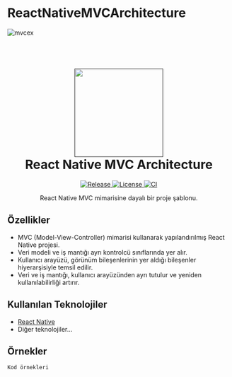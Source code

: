 # ReactNativeMVCArchitecture

![mvcex](https://github.com/fhasancelik/ReactNativeMVCArch/assets/123208180/c1be4103-4a4d-429c-90e5-8955d7e8f4c5)

<h1 align="center">
  <br>
  <a href=""><img src="https://static.javatpoint.com/tutorial/reactjs/images/react-flux-vs-mvc.png" width="200"></a>
  <br>
  React Native MVC Architecture
  <br>
</h1>
<p align="center">
  <a href="https://github.com/fhasancelik/ReactNativeMVCArchitecture/releases">
    <img src="https://img.shields.io/github/release/fhasancelik/ReactNativeMVCArchitecture.svg" alt="Release">
  </a>
  <a href="https://github.com/fhasancelik/ReactNativeMVCArchitecture/blob/master/LICENSE">
    <img src="https://img.shields.io/github/license/fhasancelik/ReactNativeMVCArchitecture.svg" alt="License">
  </a>
  <a href="https://github.com/fhasancelik/ReactNativeMVCArchitecture/actions">
    <img src="https://github.com/fhasancelik/ReactNativeMVCArchitecture/workflows/CI/badge.svg" alt="CI">
  </a>
</p>
<p align="center">
  React Native MVC mimarisine dayalı bir proje şablonu.
</p>

## Özellikler

- MVC (Model-View-Controller) mimarisi kullanarak yapılandırılmış React Native projesi.
- Veri modeli ve iş mantığı ayrı kontrolcü sınıflarında yer alır.
- Kullanıcı arayüzü, görünüm bileşenlerinin yer aldığı bileşenler hiyerarşisiyle temsil edilir.
- Veri ve iş mantığı, kullanıcı arayüzünden ayrı tutulur ve yeniden kullanılabilirliği artırır.

## Kullanılan Teknolojiler

- [React Native](https://reactnative.dev/)
- Diğer teknolojiler...

## Örnekler

```javascript
Kod örnekleri


